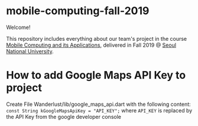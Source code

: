 # mobile-computing-fall-2019

Welcome!

This repository includes everything about our team's project in the course [Mobile Computing and its Applications](http://sugang.snu.ac.kr/sugang/cc/cc103.action?openSchyy=2019&openShtmFg=U000200002&openDetaShtmFg=U000300001&sbjtCd=4190.406B&ltNo=001&lang=eng), delivered in Fall 2019 @ [Seoul National University](http://en.snu.ac.kr/).

# How to add Google Maps API Key to project

Create File Wanderlust/lib/google_maps_api.dart with the following content:
`const String kGoogleMapsApiKey = "API_KEY";`
where `API_KEY` is replaced by the API Key from the google developer console

